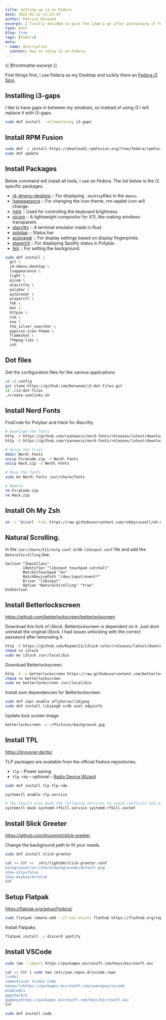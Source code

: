 ```yaml
---
title: Setting up i3 on Fedora
date: 2022-02-12 13:23:47
author: Patrick Kerwood
excerpt: I finally decided to give the i3wm a go after postponing it for years. This post is my i3 setup with Polybar and other supporting applications.
type: post
blog: true
tags: [fedora]
meta:
- name: description
  content: How to setup i3 on Fedora.
---
```

{{ $frontmatter.excerpt }}

First things first, i use Fedora as my Desktop and luckily there an [Fedora i3 Spin](https://spins.fedoraproject.org/en/i3/).

## Installing i3-gaps

I like to have gaps in between my windows, so instead of using i3 I will replace it with i3-gaps.
```sh
sudo dnf install --allowerasing i3-gaps
```

## Install RPM Fusion

```sh
sudo dnf -y install https://download1.rpmfusion.org/free/fedora/rpmfusion-free-release-$(rpm -E %fedora).noarch.rpm https://download1.rpmfusion.org/nonfree/fedora/rpmfusion-nonfree-release-$(rpm -E %fedora).noarch.rpm
sudo dnf update
```

## Install Packages
Below command will install all tools, I use on Fedora. The list below is the i3 specific packages.

- [j4-dmenu-desktop](https://github.com/enkore/j4-dmenu-desktop) :: For displaying `.desktop`files in the `dmenu`.
- [lxappearance](https://github.com/lxde/lxappearance) :: For changing the icon theme, nm-applet icon will change. 
- [light](https://github.com/haikarainen/light) :: Used for controlling the keyboard brightness. 
- [picom](https://github.com/yshui/picom) :: A lightweight compositor for X11, like making windows transparent.
- [alacritty](https://github.com/alacritty/alacritty) :: A terminal emulator made in Rust.
- [polybar](https://github.com/polybar/polybar) :: Status bar
- [autorandr](https://github.com/phillipberndt/autorandr) :: For display settings based on display fingerprints.
- [playerctl](https://github.com/altdesktop/playerctl) :: For displaying Spotify status in Polybar.
- [feh](https://github.com/derf/feh) :: For setting the background.

```sh
sudo dnf install \
  git \
  j4-dmenu-desktop \
  lxappearance \
  light \
  picom \
  alacritty \
  polybar \
  autorandr \
  playerctl \
  feh \
  bat \
  httpie \
  vim \
  exa \
  the_silver_searcher \
  papirus-icon-theme \
  flameshot \
  ffmpeg-libs \
  zsh
```
## Dot files

Get the configuration files for the various applications.
```sh
cd ~/.config
git clone https://github.com/Kerwood/i3-dot-files.git
cd ./i3-dot-files
./create-symlinks.sh
```

## Install Nerd Fonts
FiraCode for Polybar and Hack for Alacritty.
```sh
# Download the fonts
http -d https://github.com/ryanoasis/nerd-fonts/releases/latest/download/FiraCode.zip
http -d https://github.com/ryanoasis/nerd-fonts/releases/latest/download/Hack.zip

# Unzip the files
mkdir Nerd\ Fonts
unzip FiraCode.zip -d Nerd\ Fonts
unzip Hack.zip -d Nerd\ Fonts

# Move the fonts
sudo mv Nerd\ Fonts /usr/share/fonts

# Remove
rm FiraCode.zip
rm Hack.zip
```

## Install Oh My Zsh

```sh
sh -c "$(curl -fsSL https://raw.githubusercontent.com/robbyrussell/oh-my-zsh/master/tools/install.sh)"
```

## Natural Scrolling.
In the `/usr/share/X11/xorg.conf.d/40-libinput.conf` file and add the `NaturalScrolling` line.
```{6}
Section "InputClass"
        Identifier "libinput touchpad catchall"
        MatchIsTouchpad "on"
        MatchDevicePath "/dev/input/event*"
        Driver "libinput"
        Option "NaturalScrolling" "true"
EndSection
```

## Install Betterlockscreen

<https://github.com/betterlockscreen/betterlockscreen>

Download this fork of i3lock. Betterlockscreen is dependent on it. Just dont uninstall the original i3lock. I had issues unlocking with the correct password after removeing it.
```sh
http -d https://github.com/Raymo111/i3lock-color/releases/latest/download/i3lock
chmod +x i3lock
sudo mv i3lock /usr/local/bin
```

Download Betterlockscreen.
```sh
http -d -o betterlockscreen https://raw.githubusercontent.com/betterlockscreen/betterlockscreen/next/betterlockscreen
chmod +x betterlockscreen
sudo mv betterlockscreen /usr/local/bin
```

Install som dependencies for Betterlockscreen.
```sh
sudo dnf copr enable aflyhorse/libjpeg
sudo dnf install libjpeg8 xrdb xset xdpyinfo
```

Update lock screen image.
```sh
betterlockscreen -u ~/Pictures/background.jpg
```

## Install TPL 
<https://linrunner.de/tlp/>

TLP packages are available from the official Fedora repositories.

 - `tlp` – Power saving
 - `tlp-rdw` – optional – [Radio Device Wizard](https://linrunner.de/tlp/settings/rdw.html)

```sh
sudo dnf install tlp tlp-rdw
```

```sh
systemctl enable tlp.service

# You should also mask the following services to avoid conflicts and assure proper operation of TLP’s Radio Device Switching options.
systemctl mask systemd-rfkill.service systemd-rfkill.socket
```

## Install Slick Greeter
<https://github.com/linuxmint/slick-greeter>

Change the background path to fit your needs.

```sh
sudo dnf install slick-greeter

cat << EOF >>  /etc/lightdm/slick-greeter.conf
background=/usr/share/backgrounds/default.png
show-a11y=false
show-keyboard=false
EOF
```

## Setup Flatpak

<https://flatpak.org/setup/Fedora/>

```sh
sudo flatpak remote-add --if-not-exists flathub https://flathub.org/repo/flathub.flatpakrepo
```

Install Flatpaks

```sh
flatpak install -y discord spotify
```


## Install VSCode

```sh
sudo rpm --import https://packages.microsoft.com/keys/microsoft.asc

cat << EOF | sudo tee /etc/yum.repos.d/vscode.repo
[code]
name=Visual Studio Code
baseurl=https://packages.microsoft.com/yumrepos/vscode
enabled=1
gpgcheck=1
gpgkey=https://packages.microsoft.com/keys/microsoft.asc
EOF

sudo dnf install code
``` 
